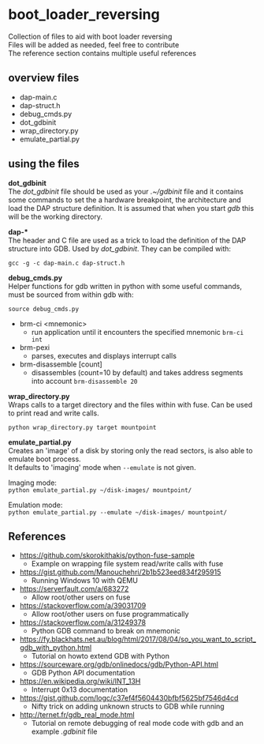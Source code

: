 # boot_loader_reversing
Collection of files to aid with boot loader reversing  
Files will be added as needed, feel free to contribute  
The reference section contains multiple useful references

## overview files
* dap-main.c
* dap-struct.h
* debug_cmds.py
* dot_gdbinit
* wrap_directory.py
* emulate_partial.py

## using the files

**dot_gdbinit**  
The _dot_gdbinit_ file should be used as your _.~/gdbinit_ file and it contains some commands to set the a hardware breakpoint, the architecture and load the DAP structure definition. It is assumed that when you start _gdb_ this will be the working directory.

**dap-\***  
The header and C file are used as a trick to load the definition of the DAP structure into GDB. Used by _dot_gdbinit_. They can be compiled with:  

`gcc -g -c dap-main.c dap-struct.h`

**debug_cmds.py**  
Helper functions for gdb written in python with some useful commands, must be sourced from within gdb with:  

`source debug_cmds.py`

* brm-ci \<mnemonic\>
  * run application until it encounters the specified mnemonic `brm-ci int`
* brm-pexi
  * parses, executes and displays interrupt calls
* brm-disassemble \[count\]
  * disassembles (count=10 by default) and takes address segments into account `brm-disassemble 20`

**wrap_directory.py**  
Wraps calls to a target directory and the files within with fuse. Can be used to print read and write calls.  

`python wrap_directory.py target mountpoint`

**emulate_partial.py**  
Creates an 'image' of a disk by storing only the read sectors, is also able to emulate boot process.  
It defaults to 'imaging' mode when `--emulate` is not given.  

Imaging mode:  
    `python emulate_partial.py ~/disk-images/ mountpoint/`  

Emulation mode:  
    `python emulate_partial.py --emulate ~/disk-images/ mountpoint/`  

## References

* https://github.com/skorokithakis/python-fuse-sample
  * Example on wrapping file system read/write calls with fuse
* https://gist.github.com/Manouchehri/2b1b523eed834f295915
  * Running Windows 10 with QEMU
* https://serverfault.com/a/683272
  * Allow root/other users on fuse
* https://stackoverflow.com/a/39031709
  * Allow root/other users on fuse programmatically
* https://stackoverflow.com/a/31249378
  * Python GDB command to break on mnemonic
* https://fy.blackhats.net.au/blog/html/2017/08/04/so_you_want_to_script_gdb_with_python.html
  * Tutorial on howto extend GDB with Python
* https://sourceware.org/gdb/onlinedocs/gdb/Python-API.html
  * GDB Python API documentation
* https://en.wikipedia.org/wiki/INT_13H
  * Interrupt 0x13 documentation
* https://gist.github.com/logc/c37ef4f5604430bfbf5625bf7546d4cd
  * Nifty trick on adding unknown structs to GDB while running
* http://ternet.fr/gdb_real_mode.html
  * Tutorial on remote debugging of real mode code with gdb and an example _.gdbinit_ file
